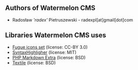 Authors of Watermelon CMS
-------------------------

* Radosław _'radex'_ Pietruszewski - radexpl[at]gmail[dot]com


Libraries Watermelon CMS uses
-----------------------------

* [Fugue icons set](http://p.yusukekamiyamane.com/icons/search/fugue/) (license: CC-BY 3.0)
* [SyntaxHighligher](http://alexgorbatchev.com/SyntaxHighlighter/) (license: MIT)
* [PHP Markdown Extra](http://michelf.com/projects/php-markdown/) (license: BSD)
* [Textile](http://thresholdstate.com/) (license: BSD)